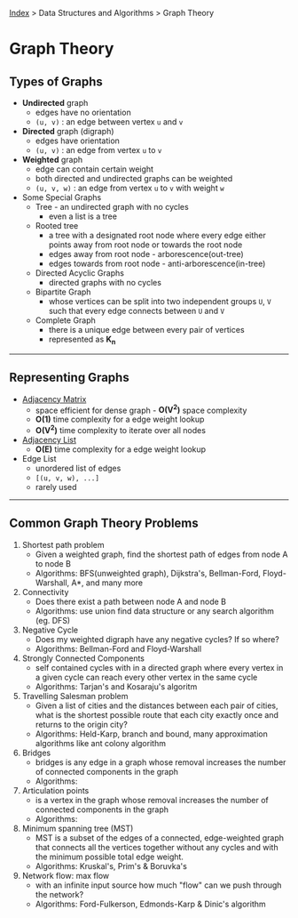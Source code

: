 [Index][home] > Data Structures and Algorithms > Graph Theory

# Graph Theory

## Types of Graphs
- **Undirected** graph
  - edges have no orientation
  - `(u, v)` : an edge between vertex `u` and `v`
- **Directed** graph (digraph)
  - edges have orientation
  - `(u, v)` : an edge from vertex `u` to `v`
- **Weighted** graph
  - edge can contain certain weight
  - both directed and undirected graphs can be weighted
  - `(u, v, w)` : an edge from vertex `u` to `v` with weight `w`
- Some Special Graphs
  - Tree - an undirected graph with no cycles
    - even a list is a tree
  - Rooted tree
    - a tree with a designated root node where every edge either points away from root node or 
     towards the root node
    - edges away from root node - arborescence(out-tree)
    - edges towards from root node - anti-arborescence(in-tree)
  - Directed Acyclic Graphs
    - directed graphs with no cycles
  - Bipartite Graph
    - whose vertices can be split into two independent groups `U`, `V` such that every edge connects between `U` and `V` 
  - Complete Graph
    - there is a unique edge between every pair of vertices
    - represented as **K<sub>n</sub>**

---

## Representing Graphs
- [Adjacency Matrix](https://en.wikipedia.org/wiki/Adjacency_matrix)
  - space efficient for dense graph - **O(V<sup>2</sup>)** space complexity
  - **O(1)** time complexity for a edge weight lookup
  - **O(V<sup>2</sup>)** time complexity to iterate over all nodes
- [Adjacency List](https://en.wikipedia.org/wiki/Adjacency_list)
  - **O(E)** time complexity for a edge weight lookup
- Edge List
  - unordered list  of edges
  - `[(u, v, w), ...]`
  - rarely used


---

## Common Graph Theory Problems
1. Shortest path problem
    - Given a weighted graph, find the  shortest path of edges from node A to node B
    - Algorithms: BFS(unweighted graph), Dijkstra's, Bellman-Ford, Floyd-Warshall, A*, and many more
2. Connectivity
    - Does there exist a path between node A and node B
    - Algorithms: use union find data structure or any search algorithm (eg. DFS)
3. Negative Cycle
    - Does my weighted digraph have any negative cycles? If so where?
    - Algorithms: Bellman-Ford and Floyd-Warshall
4. Strongly Connected Components
    - self contained cycles with in a directed graph where every vertex in a given cycle can reach every other vertex in the same cycle 
    - Algorithms: Tarjan's and Kosaraju's algoritm
5. Travelling Salesman problem
    - Given a list of cities and the distances between each pair of cities, what is the shortest possible route that each city exactly once and returns to the origin city?
    - Algorithms: Held-Karp, branch and bound, many approximation algorithms like ant colony algorithm
6. Bridges
    - bridges is any edge in a graph whose removal increases the number of connected components in the graph 
    - Algorithms: 
7. Articulation points
    - is a vertex in the graph whose removal increases the number of connected components in the graph
    - Algorithms: 
8. Minimum spanning tree (MST)
    - MST is a subset of the edges of a connected, edge-weighted graph that connects all the vertices together without any cycles and with the minimum possible total edge weight.
    - Algorithms: Kruskal's, Prim's & Boruvka's
9. Network flow: max flow
    - with an infinite input source how much "flow" can we push through the network?
    - Algorithms: Ford-Fulkerson, Edmonds-Karp & Dinic's algorithm





[home]: /dev-guide
